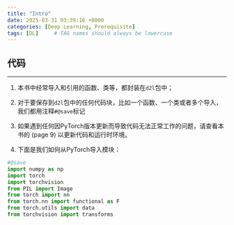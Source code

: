 ```yaml
---
title: "Intro"
date: 2025-03-31 03:39:16 +0800
categories: [Deep Learning, Prerequisite]
tags: [DL]     # TAG names should always be lowercase
---
```


代码
---
---
1. 本书中经常导入和引用的函数、类等，都封装在`d2l`包中；

2. 对于要保存到`d2l`包中的任何代码块，比如一个函数、一个类或者多个导入，我们都用注释`#@save`标记

3. 如果遇到任何因PyTorch版本更新而导致代码无法正常工作的问题，请查看本书的 \(page 9) 以更新代码和运行时环境。

4. 下面是我们如何从PyTorch导入模块：
```python
#@save
import numpy as np
import torch
import torchvision
from PIL import Image
from torch import nn
from torch.nn import functional as F
from torch.utils import data
from torchvision import transforms
```
